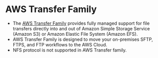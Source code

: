 # AWS Transfer Family
- The [AWS Transfer Family](https://aws.amazon.com/aws-transfer-family/) provides fully managed support for file transfers directly into and out of Amazon Simple Storage Service (Amazon S3) or Amazon Elastic File System (Amazon EFS).
- AWS Transfer Family is designed to move your on-premises SFTP, FTPS, and FTP workflows to the AWS Cloud. 
- NFS protocol is not supported in AWS Transfer family.

[](assets/AWS-Transfer-Family.png)
